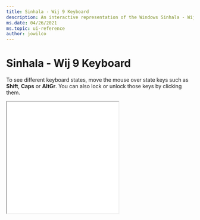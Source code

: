 ```yaml
---
title: Sinhala - Wij 9 Keyboard
description: An interactive representation of the Windows Sinhala - Wij 9 keyboard. To see different keyboard states, click or move the mouse over the state keys.
ms.date: 04/26/2021
ms.topic: ui-reference
author: jowilco
---
```


# Sinhala - Wij 9 Keyboard

To see different keyboard states, move the mouse over state keys such as **Shift**, **Caps** or **AltGr**. You can also lock or unlock those keys by clicking them.

<iframe src="kbdsw09.html" height="300"></iframe>
